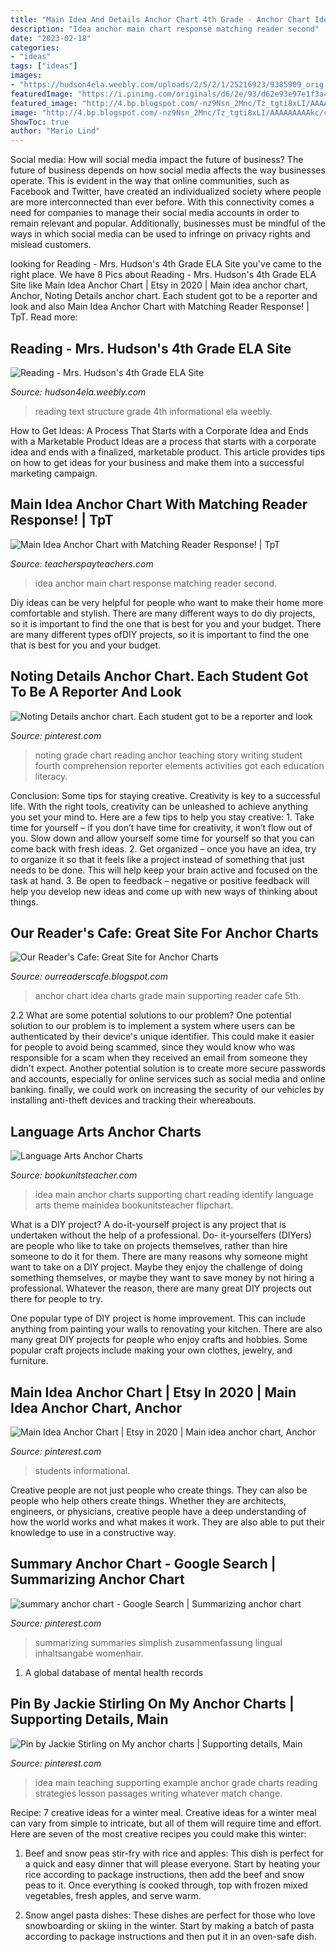 ```yaml
---
title: "Main Idea And Details Anchor Chart 4th Grade - Anchor Chart Idea Charts Grade Main Supporting Reader Cafe 5th"
description: "Idea anchor main chart response matching reader second"
date: "2023-02-18"
categories:
- "ideas"
tags: ["ideas"]
images:
- "https://hudson4ela.weebly.com/uploads/2/5/2/1/25216923/9385909_orig.jpg"
featuredImage: "https://i.pinimg.com/originals/d6/2e/93/d62e93e97e1f3a41edf174d366224849.jpg"
featured_image: "http://4.bp.blogspot.com/-nz9Nsn_2Mnc/Tz_tgti8xLI/AAAAAAAAAkc/c8CpqYk3lDo/s1600/photo+1+(7).jpg"
image: "http://4.bp.blogspot.com/-nz9Nsn_2Mnc/Tz_tgti8xLI/AAAAAAAAAkc/c8CpqYk3lDo/s1600/photo+1+(7).jpg"
ShowToc: true
author: "Mario Lind"
---
```



Social media: How will social media impact the future of business?
The future of business depends on how social media affects the way businesses operate. This is evident in the way that online communities, such as Facebook and Twitter, have created an individualized society where people are more interconnected than ever before. With this connectivity comes a need for companies to manage their social media accounts in order to remain relevant and popular. Additionally, businesses must be mindful of the ways in which social media can be used to infringe on privacy rights and mislead customers.

	

		
looking for Reading - Mrs. Hudson&#039;s 4th Grade ELA Site you've came to the right place. We have 8 Pics about Reading - Mrs. Hudson&#039;s 4th Grade ELA Site like Main Idea Anchor Chart | Etsy in 2020 | Main idea anchor chart, Anchor, Noting Details anchor chart. Each student got to be a reporter and look and also Main Idea Anchor Chart with Matching Reader Response! | TpT. Read more:
		
    
## Reading - Mrs. Hudson&#039;s 4th Grade ELA Site

<img loading=lazy src="https://hudson4ela.weebly.com/uploads/2/5/2/1/25216923/9385909_orig.jpg" onerror="this.onerror=null;this.src='https://tse3.mm.bing.net/th?id=OIP.nBbD7elJ9Z9JyUrzW7kQegHaJ4&amp;pid=15.1';" alt="Reading - Mrs. Hudson&#039;s 4th Grade ELA Site">

_Source: hudson4ela.weebly.com_

>reading text structure grade 4th informational ela weebly. 

	

How to Get Ideas: A Process That Starts with a Corporate Idea and Ends with a Marketable Product
Ideas are a process that starts with a corporate idea and ends with a finalized, marketable product. This article provides tips on how to get ideas for your business and make them into a successful marketing campaign.

    
## Main Idea Anchor Chart With Matching Reader Response! | TpT

<img loading=lazy src="https://ecdn.teacherspayteachers.com/thumbitem/Main-Idea-Anchor-Chart-with-Matching-Reader-Response-1510060-1536945343/original-1510060-1.jpg" onerror="this.onerror=null;this.src='https://tse2.mm.bing.net/th?id=OIP.bEsy-FlgufewmwH7bWLPdQAAAA&amp;pid=15.1';" alt="Main Idea Anchor Chart with Matching Reader Response! | TpT">

_Source: teacherspayteachers.com_

>idea anchor main chart response matching reader second. 

	

Diy ideas can be very helpful for people who want to make their home more comfortable and stylish. There are many different ways to do diy projects, so it is important to find the one that is best for you and your budget. There are many different types ofDIY projects, so it is important to find the one that is best for you and your budget.

    
## Noting Details Anchor Chart. Each Student Got To Be A Reporter And Look

<img loading=lazy src="https://i.pinimg.com/originals/d6/2e/93/d62e93e97e1f3a41edf174d366224849.jpg" onerror="this.onerror=null;this.src='https://tse2.mm.bing.net/th?id=OIP.OsiWNOdO-koNBPRp_LsT6QHaI3&amp;pid=15.1';" alt="Noting Details anchor chart. Each student got to be a reporter and look">

_Source: pinterest.com_

>noting grade chart reading anchor teaching story writing student fourth comprehension reporter elements activities got each education literacy. 

	

Conclusion: Some tips for staying creative.
Creativity is key to a successful life. With the right tools, creativity can be unleashed to achieve anything you set your mind to. Here are a few tips to help you stay creative: 1. Take time for yourself – if you don’t have time for creativity, it won’t flow out of you. Slow down and allow yourself some time for yourself so that you can come back with fresh ideas. 2. Get organized – once you have an idea, try to organize it so that it feels like a project instead of something that just needs to be done. This will help keep your brain active and focused on the task at hand. 3. Be open to feedback – negative or positive feedback will help you develop new ideas and come up with new ways of thinking about things.
    
## Our Reader&#039;s Cafe: Great Site For Anchor Charts

<img loading=lazy src="http://4.bp.blogspot.com/-nz9Nsn_2Mnc/Tz_tgti8xLI/AAAAAAAAAkc/c8CpqYk3lDo/s1600/photo+1+(7).jpg" onerror="this.onerror=null;this.src='https://tse3.mm.bing.net/th?id=OIP.S1CGFg5CIHKRnQQh1MA89AHaJ4&amp;pid=15.1';" alt="Our Reader&#039;s Cafe: Great Site for Anchor Charts">

_Source: ourreaderscafe.blogspot.com_

>anchor chart idea charts grade main supporting reader cafe 5th. 

	

2.2 What are some potential solutions to our problem?
One potential solution to our problem is to implement a system where users can be authenticated by their device's unique identifier. This could make it easier for people to avoid being scammed, since they would know who was responsible for a scam when they received an email from someone they didn't expect. Another potential solution is to create more secure passwords and accounts, especially for online services such as social media and online banking. finally, we could work on increasing the security of our vehicles by installing anti-theft devices and tracking their whereabouts.

    
## Language Arts Anchor Charts

<img loading=lazy src="http://bookunitsteacher.com/flipchart/reading/mainidea/mainidea.jpg" onerror="this.onerror=null;this.src='https://tse4.mm.bing.net/th?id=OIP.tqT9J0xMepkEC-NKxzmzHAHaK7&amp;pid=15.1';" alt="Language Arts Anchor Charts">

_Source: bookunitsteacher.com_

>idea main anchor charts supporting chart reading identify language arts theme mainidea bookunitsteacher flipchart. 

	

What is a DIY project?
A do-it-yourself project is any project that is undertaken without the help of a professional. Do- it-yourselfers (DIYers) are people who like to take on projects themselves, rather than hire someone to do it for them.
There are many reasons why someone might want to take on a DIY project. Maybe they enjoy the challenge of doing something themselves, or maybe they want to save money by not hiring a professional. Whatever the reason, there are many great DIY projects out there for people to try.

One popular type of DIY project is home improvement. This can include anything from painting your walls to renovating your kitchen. There are also many great DIY projects for people who enjoy crafts and hobbies. Some popular craft projects include making your own clothes, jewelry, and furniture.

    
## Main Idea Anchor Chart | Etsy In 2020 | Main Idea Anchor Chart, Anchor

<img loading=lazy src="https://i.pinimg.com/originals/8e/bd/96/8ebd961e8aacccc661448cbdf2399a3a.jpg" onerror="this.onerror=null;this.src='https://tse4.mm.bing.net/th?id=OIP.fuTL-TfKcs2EONVEb-mKogHaJ4&amp;pid=15.1';" alt="Main Idea Anchor Chart | Etsy in 2020 | Main idea anchor chart, Anchor">

_Source: pinterest.com_

>students informational. 

	

Creative people are not just people who create things. They can also be people who help others create things. Whether they are architects, engineers, or physicians, creative people have a deep understanding of how the world works and what makes it work. They are also able to put their knowledge to use in a constructive way.

    
## Summary Anchor Chart - Google Search | Summarizing Anchor Chart

<img loading=lazy src="https://i.pinimg.com/736x/dd/b4/f0/ddb4f0c4383d6e0648195ab3d93de06e.jpg" onerror="this.onerror=null;this.src='https://tse1.mm.bing.net/th?id=OIP.7tnJAMq3A5AZF8lu0BUBnQHaJ3&amp;pid=15.1';" alt="summary anchor chart - Google Search | Summarizing anchor chart">

_Source: pinterest.com_

>summarizing summaries simplish zusammenfassung lingual inhaltsangabe womenhair. 

	

1. A global database of mental health records 

    
## Pin By Jackie Stirling On My Anchor Charts | Supporting Details, Main

<img loading=lazy src="https://i.pinimg.com/736x/3d/90/bb/3d90bb6d505ab976066d50a50e27ac47--teaching-strategies-teaching-ideas.jpg" onerror="this.onerror=null;this.src='https://tse1.mm.bing.net/th?id=OIP.YIcGTWM_Zg4oUhp9Zv6B7AHaJ6&amp;pid=15.1';" alt="Pin by Jackie Stirling on My anchor charts | Supporting details, Main">

_Source: pinterest.com_

>idea main teaching supporting example anchor grade charts reading strategies lesson passages writing whatever match change. 

	

Recipe: 7 creative ideas for a winter meal.
Creative ideas for a winter meal can vary from simple to intricate, but all of them will require time and effort. Here are seven of the most creative recipes you could make this winter: 
1. Beef and snow peas stir-fry with rice and apples: This dish is perfect for a quick and easy dinner that will please everyone. Start by heating your rice according to package instructions, then add the beef and snow peas to it. Once everything is cooked through, top with frozen mixed vegetables, fresh apples, and serve warm. 

2. Snow angel pasta dishes: These dishes are perfect for those who love snowboarding or skiing in the winter. Start by making a batch of pasta according to package instructions and then put it in an oven-safe dish.

